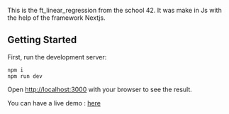 This is the ft_linear_regression from the school 42.
It was make in Js with the help of the framework Nextjs.

## Getting Started

First, run the development server:

```
npm i
npm run dev
```

Open [http://localhost:3000](http://localhost:3000) with your browser to see the result.

You can have a live demo : [here](https://www.zhang-pascal.com/ft_linear_regression/)
